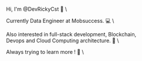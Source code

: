 Hi, I'm @DevRickyCst 👋 \

Currently Data Engineer at Mobsuccess. 💻 \

Also interested in full-stack development, Blockchain, \
Devops and Cloud Computing architecture. 👀 \

Always trying to learn more ! 📖 \


<!---
DevRickyCst/DevRickyCst is a ✨ special ✨ repository because its `README.md` (this file) appears on your GitHub profile.
You can click the Preview link to take a look at your changes.
--->

